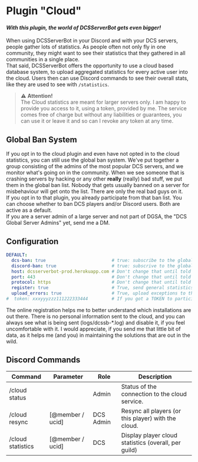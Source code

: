 # Plugin "Cloud"
#### _With this plugin, the world of DCSServerBot gets even bigger!_
When using DCSServerBot in your Discord and with your DCS servers, people gather lots of statistics. As people often 
not only fly in one community, they might want to see their statistics that they gathered in all communities in a 
single place.</br>
That said, DCSServerBot offers the opportunity to use a cloud based database system, to upload aggregated statistics
for every active user into the cloud. Users then can use Discord commands to see their overall stats, like they are
used to see with `/statistics`.

> ⚠️ **Attention!**</br>
> The Cloud statistics are meant for larger servers only. I am happy to provide you access to it, using a token, provided 
> by me. The service comes free of charge but without any liabilities or guarantees, you can use it or leave it and so 
> can I revoke any token at any time.

## Global Ban System
If you opt in to the cloud plugin and even have not opted in to the cloud statistics, you can still use the global ban
system. We've put together a group consisting of the admins of the most popular DCS servers, and we monitor what's going
on in the community. When we see someone that is crashing servers by hacking or any other **really** (really) bad stuff,
we put them in the global ban list. Nobody that gets usually banned on a server for misbehaviour will get onto the list.
There are only the real bad guys on it.</br>
If you opt in to that plugin, you already participate from that ban list. You can choose whether to ban DCS players 
and/or Discord users. Both are active as a default.</br>
If you are a server admin of a large server and not part of DGSA, the "DCS Global Server Admins" yet, send me a DM.

## Configuration
```yaml
DEFAULT:
  dcs-ban: true                         # true: subscribe to the global ban service for DCS users (default: false).
  discord-ban: true                     # true: subscrive to the global ban service for Discord users (default: false).
  host: dcsserverbot-prod.herokuapp.com # Don't change that until told otherwise.
  port: 443                             # Don't change that until told otherwise.
  protocol: https                       # Don't change that until told otherwise.
  register: true                        # True, send general statistics to my community stats (please do that!)
  upload_errors: true                   # True, upload exceptions to the central error database, so that I can see what happened in your bot (and fix it)
#  token: xxxyyyzzz111222333444         # If you got a TOKEN to participate in the cloud statistics, then put it in here.
```
The online registration helps me to better understand which installations are out there. There is no personal
information sent to the cloud, and you can always see what is being sent (logs/dcssb-*.log) and disable it, if you feel
uncomfortable with it. I would appreciate, if you send me that little bit of data, as it helps me (and you) in
maintaining the solutions that are out in the wild.

## Discord Commands
| Command           | Parameter        | Role      | Description                                          |
|-------------------|------------------|-----------|------------------------------------------------------|
| /cloud status     |                  | Admin     | Status of the connection to the cloud service.       |
| /cloud resync     | [@member / ucid] | DCS Admin | Resync all players (or this player) with the cloud.  |
| /cloud statistics | [@member / ucid] | DCS       | Display player cloud statistics (overall, per guild) |
